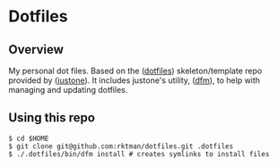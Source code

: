 # Dotfiles

## Overview

My personal dot files. Based on the
([dotfiles](https://github.com/justone/dotfiles)) skeleton/template repo
provided by ([justone](https://github.com/justone)).
It includes justone's utility, ([dfm](https://github.com/justone/dfm)), to help
with managing and updating dotfiles.

## Using this repo

    $ cd $HOME
    $ git clone git@github.com:rktman/dotfiles.git .dotfiles
    $ ./.dotfiles/bin/dfm install # creates symlinks to install files

